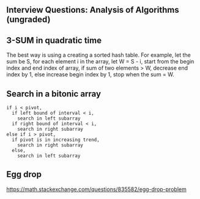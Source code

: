 ## Interview Questions: Analysis of Algorithms (ungraded)

## 3-SUM in quadratic time

The best way is using a creating a sorted hash table. For example, let the sum be S, for each element i in the array, let W = S - i, start from the begin index and end index of array, if sum of two elements > W, decrease end index by 1, else increase begin index by 1, stop when the sum = W.

## Search in a bitonic array

```
if i < pivot, 
  if left bound of interval < i,
    search in left subarray
  if right bound of interval < i,
    search in right subarray
else if i > pivot,
  if pivot is in increasing trend,
    search in right subarray
  else,
    search in left subarray
```

## Egg drop

https://math.stackexchange.com/questions/835582/egg-drop-problem
